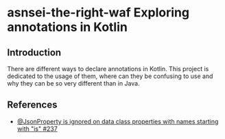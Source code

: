 # asnsei-the-right-waf Exploring annotations in Kotlin

## Introduction

There are different ways to declare annotations in Kotlin. This project is dedicated to the usage of them,
where can they be confusing to use and why they can be so very different than in Java.

## References

-   [@JsonProperty is ignored on data class properties with names starting with "is" #237](https://github.com/FasterXML/jackson-module-kotlin/issues/237)